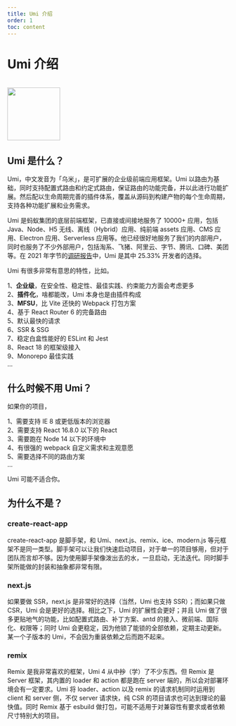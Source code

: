 ```yaml
---
title: Umi 介绍
order: 1
toc: content
---
```

# Umi 介绍

<br />
<img src="https://img.alicdn.com/imgextra/i3/O1CN01eBiy611b67KLFOxi3_!!6000000003415-2-tps-200-200.png" width="120" />

##  Umi 是什么？

Umi，中文发音为「乌米」，是可扩展的企业级前端应用框架。Umi 以路由为基础，同时支持配置式路由和约定式路由，保证路由的功能完备，并以此进行功能扩展。然后配以生命周期完善的插件体系，覆盖从源码到构建产物的每个生命周期，支持各种功能扩展和业务需求。

Umi 是蚂蚁集团的底层前端框架，已直接或间接地服务了 10000+ 应用，包括 Java、Node、H5 无线、离线（Hybrid）应用、纯前端 assets 应用、CMS 应用、Electron 应用、Serverless 应用等。他已经很好地服务了我们的内部用户，同时也服务了不少外部用户，包括淘系、飞猪、阿里云、字节、腾讯、口碑、美团等。在 2021 年字节的[调研报告](https://zhuanlan.zhihu.com/p/403206195)中，Umi 是其中 25.33% 开发者的选择。

Umi 有很多非常有意思的特性，比如。

1、**企业级**，在安全性、稳定性、最佳实践、约束能力方面会考虑更多<br />
2、**插件化**，啥都能改，Umi 本身也是由插件构成<br />
3、**MFSU**，比 Vite 还快的 Webpack 打包方案<br />
4、基于 React Router 6 的完备路由<br />
5、默认最快的请求<br />
6、SSR & SSG<br />
7、稳定白盒性能好的 ESLint 和 Jest<br />
8、React 18 的框架级接入<br />
9、Monorepo 最佳实践<br />
...


## 什么时候不用 Umi？

如果你的项目，

1、需要支持 IE 8 或更低版本的浏览器<br />
2、需要支持 React 16.8.0 以下的 React<br />
3、需要跑在 Node 14 以下的环境中<br />
4、有很强的 webpack 自定义需求和主观意愿<br />
5、需要选择不同的路由方案<br />
...

Umi 可能不适合你。


## 为什么不是？

### create-react-app

create-react-app 是脚手架，和 Umi、next.js、remix、ice、modern.js 等元框架不是同一类型。脚手架可以让我们快速启动项目，对于单一的项目够用，但对于团队而言却不够。因为使用脚手架像泼出去的水，一旦启动，无法迭代。同时脚手架所能做的封装和抽象都非常有限。

### next.js

如果要做 SSR，next.js 是非常好的选择（当然，Umi 也支持 SSR）；而如果只做 CSR，Umi 会是更好的选择。相比之下，Umi 的扩展性会更好；并且 Umi 做了很多更贴地气的功能，比如配置式路由、补丁方案、antd 的接入、微前端、国际化、权限等；同时 Umi 会更稳定，因为他锁了能锁的全部依赖，定期主动更新。某一个子版本的 Umi，不会因为重装依赖之后而跑不起来。

### remix

Remix 是我非常喜欢的框架，Umi 4 从中<strike>抄</strike>（学）了不少东西。但 Remix 是 Server 框架，其内置的 loader 和 action 都是跑在 server 端的，所以会对部署环境会有一定要求。Umi 将 loader、action 以及 remix 的请求机制同时运用到 client 和 server 侧，不仅 server 请求快，纯 CSR 的项目请求也可达到理论的最快值。同时 Remix 基于 esbuild 做打包，可能不适用于对兼容性有要求或者依赖尺寸特别大的项目。
